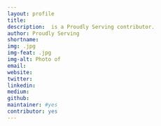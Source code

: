 ```yaml
---
layout: profile
title: 
description:  is a Proudly Serving contributor.
author: Proudly Serving
shortname: 
img: .jpg
img-feat: .jpg
img-alt: Photo of 
email: 
website: 
twitter: 
linkedin: 
medium: 
github: 
maintainer: #yes
contributor: yes
---
```


